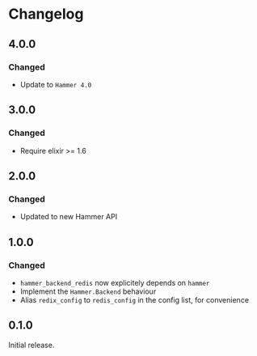 # Changelog

## 4.0.0

### Changed

- Update to `Hammer 4.0`


## 3.0.0

### Changed

- Require elixir >= 1.6


## 2.0.0

### Changed

- Updated to new Hammer API


## 1.0.0

### Changed

- `hammer_backend_redis` now explicitely depends on `hammer`
- Implement the `Hammer.Backend` behaviour
- Alias `redix_config` to `redis_config` in the config list, for convenience


## 0.1.0

Initial release.
